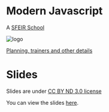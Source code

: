 # Modern Javascript 

A [SFEIR School](https://www.sfeir.com/formation/school/)

![logo](https://www.sfeir.com//img/school/formations/Javascript%20300.png)

[Planning, trainers and other details](https://www.sfeir.com/formation/school/javascript-avance-300/)

# Slides

Slides are under [CC BY ND 3.0 license](https://github.com/sfeir-open-source/sfeir-school-modern-javascript/blob/master/docs/LICENSE)

You can view the slides [here](https://docs.google.com/presentation/d/1S69pj-cENjHebGkNagMJUKa_Yd9rJoEWFYEOQnqJqU4/edit?usp=sharing).
